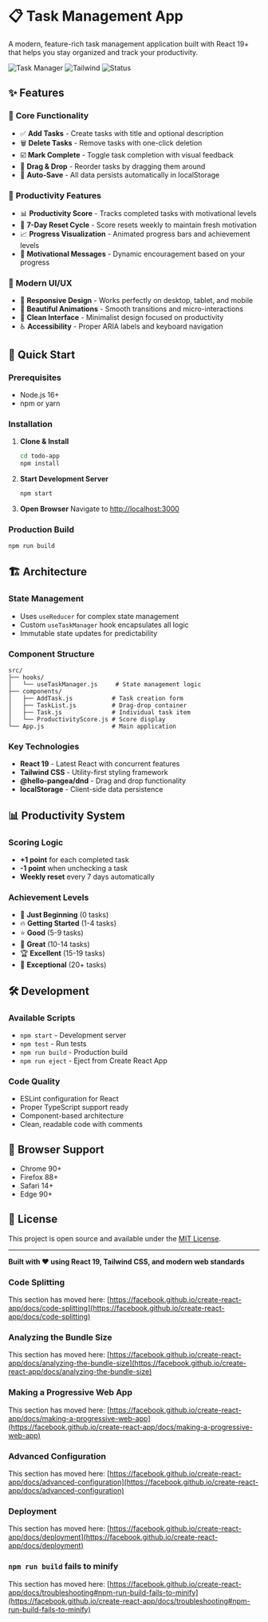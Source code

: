 # 📋 Task Management App

A modern, feature-rich task management application built with React 19+ that helps you stay organized and track your productivity.

![Task Manager](https://img.shields.io/badge/React-19.2.0-blue) ![Tailwind](https://img.shields.io/badge/Tailwind-CSS-38B2AC) ![Status](https://img.shields.io/badge/Status-Complete-green)

## ✨ Features

### 🎯 **Core Functionality**
- ✅ **Add Tasks** - Create tasks with title and optional description
- 🗑️ **Delete Tasks** - Remove tasks with one-click deletion
- ☑️ **Mark Complete** - Toggle task completion with visual feedback
- 🔄 **Drag & Drop** - Reorder tasks by dragging them around
- 💾 **Auto-Save** - All data persists automatically in localStorage

### 🚀 **Productivity Features**
- 📊 **Productivity Score** - Tracks completed tasks with motivational levels
- 🔄 **7-Day Reset Cycle** - Score resets weekly to maintain fresh motivation
- 📈 **Progress Visualization** - Animated progress bars and achievement levels
- 💬 **Motivational Messages** - Dynamic encouragement based on your progress

### 🎨 **Modern UI/UX**
- 📱 **Responsive Design** - Works perfectly on desktop, tablet, and mobile
- 🌈 **Beautiful Animations** - Smooth transitions and micro-interactions
- 🎯 **Clean Interface** - Minimalist design focused on productivity
- ♿ **Accessibility** - Proper ARIA labels and keyboard navigation

## 🚀 Quick Start

### Prerequisites
- Node.js 16+ 
- npm or yarn

### Installation

1. **Clone & Install**
   ```bash
   cd todo-app
   npm install
   ```

2. **Start Development Server**
   ```bash
   npm start
   ```

3. **Open Browser**
   Navigate to [http://localhost:3000](http://localhost:3000)

### Production Build
```bash
npm run build
```

## 🏗️ Architecture

### **State Management**
- Uses `useReducer` for complex state management
- Custom `useTaskManager` hook encapsulates all logic
- Immutable state updates for predictability

### **Component Structure**
```
src/
├── hooks/
│   └── useTaskManager.js     # State management logic
├── components/
│   ├── AddTask.js           # Task creation form
│   ├── TaskList.js          # Drag-drop container
│   ├── Task.js              # Individual task item
│   └── ProductivityScore.js # Score display
└── App.js                   # Main application
```

### **Key Technologies**
- **React 19** - Latest React with concurrent features
- **Tailwind CSS** - Utility-first styling framework
- **@hello-pangea/dnd** - Drag and drop functionality
- **localStorage** - Client-side data persistence

## 📊 Productivity System

### **Scoring Logic**
- **+1 point** for each completed task
- **-1 point** when unchecking a task
- **Weekly reset** every 7 days automatically

### **Achievement Levels**
- 🌱 **Just Beginning** (0 tasks)
- 🔥 **Getting Started** (1-4 tasks)
- ⭐ **Good** (5-9 tasks)
- 🚀 **Great** (10-14 tasks)
- 🏆 **Excellent** (15-19 tasks)
- 💎 **Exceptional** (20+ tasks)

## 🛠️ Development

### **Available Scripts**
- `npm start` - Development server
- `npm test` - Run tests
- `npm run build` - Production build
- `npm run eject` - Eject from Create React App

### **Code Quality**
- ESLint configuration for React
- Proper TypeScript support ready
- Component-based architecture
- Clean, readable code with comments

## 📱 Browser Support

- Chrome 90+
- Firefox 88+
- Safari 14+
- Edge 90+

## 📄 License

This project is open source and available under the [MIT License](LICENSE).

---

**Built with ❤️ using React 19, Tailwind CSS, and modern web standards**

### Code Splitting

This section has moved here: [https://facebook.github.io/create-react-app/docs/code-splitting](https://facebook.github.io/create-react-app/docs/code-splitting)

### Analyzing the Bundle Size

This section has moved here: [https://facebook.github.io/create-react-app/docs/analyzing-the-bundle-size](https://facebook.github.io/create-react-app/docs/analyzing-the-bundle-size)

### Making a Progressive Web App

This section has moved here: [https://facebook.github.io/create-react-app/docs/making-a-progressive-web-app](https://facebook.github.io/create-react-app/docs/making-a-progressive-web-app)

### Advanced Configuration

This section has moved here: [https://facebook.github.io/create-react-app/docs/advanced-configuration](https://facebook.github.io/create-react-app/docs/advanced-configuration)

### Deployment

This section has moved here: [https://facebook.github.io/create-react-app/docs/deployment](https://facebook.github.io/create-react-app/docs/deployment)

### `npm run build` fails to minify

This section has moved here: [https://facebook.github.io/create-react-app/docs/troubleshooting#npm-run-build-fails-to-minify](https://facebook.github.io/create-react-app/docs/troubleshooting#npm-run-build-fails-to-minify)
